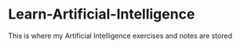 # Learn-Artificial-Intelligence

This is where my Artificial Intelligence exercises and notes are stored
